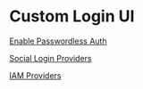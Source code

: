 # Custom Login UI

[Enable Passwordless Auth](build-pwdless-auth/)

[Social Login Providers](build-social/)

[IAM Providers](build-idm/)
